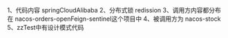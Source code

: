 1、代码内容  springCloudAlibaba
2、分布式锁  redission
3、调用方内容都分布在  nacos-orders-openFeign-sentinel这个项目中
4、被调用方为  nacos-stock
5、zzTest中有设计模式代码